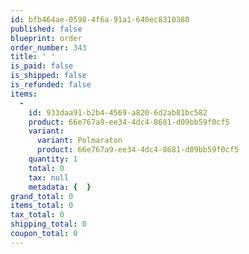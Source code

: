 ```yaml
---
id: bfb464ae-0598-4f6a-91a1-640ec8310380
published: false
blueprint: order
order_number: 343
title: ' '
is_paid: false
is_shipped: false
is_refunded: false
items:
  -
    id: 933daa91-b2b4-4569-a820-6d2ab81bc582
    product: 66e767a9-ee34-4dc4-8681-d09bb59f0cf5
    variant:
      variant: Polmaraton
      product: 66e767a9-ee34-4dc4-8681-d09bb59f0cf5
    quantity: 1
    total: 0
    tax: null
    metadata: {  }
grand_total: 0
items_total: 0
tax_total: 0
shipping_total: 0
coupon_total: 0
---
```

